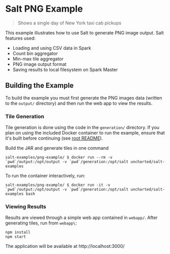 # Salt PNG Example

> Shows a single day of New York taxi cab pickups

This example illustrates how to use Salt to generate PNG image output. Salt features used:

 - Loading and using CSV data in Spark
 - Count bin aggregator
 - Min-max tile aggregator
 - PNG image output format
 - Saving results to local filesystem on Spark Master

## Building the Example
To build the example you must first generate the PNG images data (written to the `output/` directory) and then run the web app to view the results.

### Tile Generation

Tile generation is done using the code in the `generation/` directory. If you plan on using the included Docker container to run the example, ensure that it's built before continuing (see [root README](../README.md)).

Build the JAR and generate tiles in one command
```
salt-examples/png-example/ $ docker run --rm -v `pwd`/output:/opt/output -v `pwd`/generation:/opt/salt uncharted/salt-examples
```

To run the container interactively, run:
```
salt-examples/png-example/ $ docker run -it -v `pwd`/output:/opt/output -v `pwd`/generation:/opt/salt uncharted/salt-examples bash
```

### Viewing Results

Results are viewed through a simple web app contained in `webapp/`. After generating tiles, run from `webapp\`:

```
npm install
npm start
```

The application will be available at http://localhost:3000/
